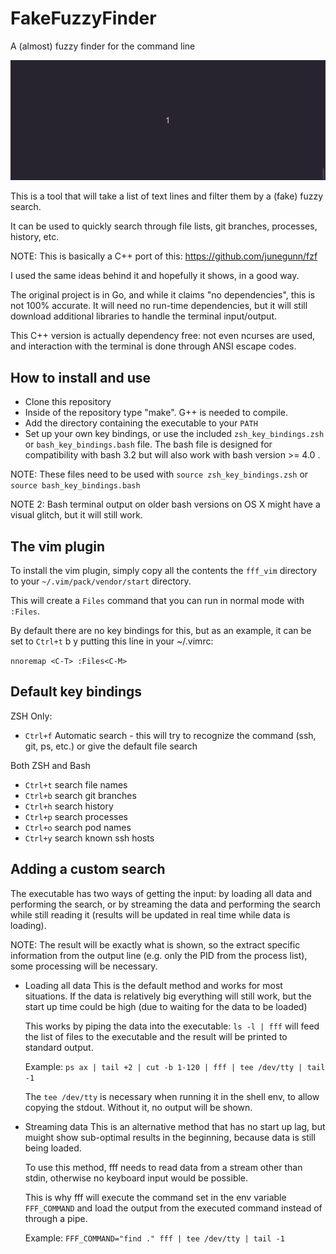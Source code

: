 # FakeFuzzyFinder

A (almost) fuzzy finder for the command line

![Animated demo](fff.gif)

This is a tool that will take a list of text lines and filter them by a (fake) fuzzy search.

It can be used to quickly search through file lists, git branches, processes, history, etc.

NOTE: This is basically a C++ port of this: https://github.com/junegunn/fzf

I used the same ideas behind it and hopefully it shows, in a good way.

The original project is in Go, and while it claims "no dependencies", this is not 100% accurate. It will need no run-time dependencies, but it will still download additional libraries to handle the terminal input/output.

This C++ version is actually dependency free: not even ncurses are used, and interaction with the terminal is done through ANSI escape codes.


## How to install and use

- Clone this repository
- Inside of the repository type "make". G++ is needed to compile.
- Add the directory containing the executable to your `PATH`
- Set up your own key bindings, or use the included `zsh_key_bindings.zsh` or `bash_key_bindings.bash` file. The bash file is designed for compatibility with bash 3.2 but will also work with bash version >= 4.0 .

NOTE: These files need to be used with `source zsh_key_bindings.zsh` or `source bash_key_bindings.bash`

NOTE 2: Bash terminal output on older bash versions on OS X might have a visual glitch, but it will still work.


## The vim plugin

To install the vim plugin, simply copy all the contents the `fff_vim` directory to your `~/.vim/pack/vendor/start` directory.

This will create a `Files` command that you can run in normal mode with `:Files`.

By default there are no key bindings for this, but as an example, it can be set to `Ctrl+t` b
y putting this line in your ~/.vimrc:

`nnoremap <C-T> :Files<C-M>`


## Default key bindings

ZSH Only:
- `Ctrl+f` Automatic search - this will try to recognize the command (ssh, git, ps, etc.) or give the default file search

Both ZSH and Bash
- `Ctrl+t` search file names
- `Ctrl+b` search git branches
- `Ctrl+h` search history
- `Ctrl+p` search processes
- `Ctrl+o` search pod names
- `Ctrl+y` search known ssh hosts


## Adding a custom search

The executable has two ways of getting the input: by loading all data and performing the search, or by streaming the data and performing the search while still reading it (results will be updated in real time while data is loading).

NOTE: The result will be exactly what is shown, so the extract specific information from the output line (e.g. only the PID from the process list), some processing will be necessary.

- Loading all data
	This is the default method and works for most situations. If the data is relatively big everything will still work, but the start up time could be high (due to waiting for the data to be loaded)

	This works by piping the data into the executable:
		`ls -l | fff` will feed the list of files to the executable and the result will be printed to standard output.

	Example:
		`ps ax | tail +2 | cut -b 1-120 | fff | tee /dev/tty | tail -1`

	The `tee /dev/tty` is necessary when running it in the shell env, to allow copying the stdout. Without it, no output will be shown.

- Streaming data
	This is an alternative method that has no start up lag, but muight show sub-optimal results in the beginning, because data is still being loaded.

	To use this method, fff needs to read data from a stream other than stdin, otherwise no keyboard input would be possible.

	This is why fff will execute the command set in the env variable `FFF_COMMAND` and load the output from the executed command instead of through a pipe.

	Example:
		`FFF_COMMAND="find ." fff | tee /dev/tty | tail -1`



